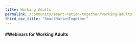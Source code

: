 ```yaml
---
title: Working Adults
permalink: /community/smart-nation-together/working-adults
third_nav_title: "SmartNationTogether"
---
```

#### **\#Webinars for Working Adults**
